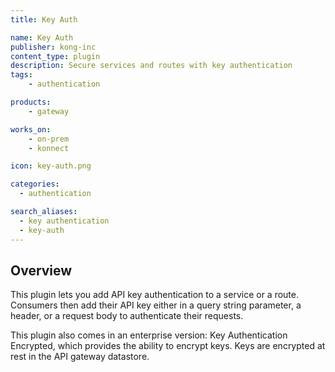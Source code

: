 ```yaml
---
title: Key Auth

name: Key Auth
publisher: kong-inc
content_type: plugin
description: Secure services and routes with key authentication
tags:
    - authentication

products:
    - gateway

works_on:
    - on-prem
    - konnect

icon: key-auth.png

categories:
  - authentication

search_aliases:
  - key authentication
  - key-auth
---
```


## Overview

This plugin lets you add API key authentication to a service or a route. Consumers then add their API key either in a query string parameter, a header, or a request body to authenticate their requests.

This plugin also comes in an enterprise version: Key Authentication Encrypted, which provides the ability to encrypt keys. Keys are encrypted at rest in the API gateway datastore.
